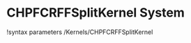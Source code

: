 <!-- MOOSE Documentation Stub: Remove this when content is added. -->

# CHPFCRFFSplitKernel System
!syntax parameters /Kernels/CHPFCRFFSplitKernel

